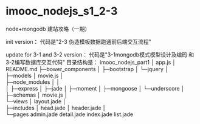# imooc_nodejs_s1_2-3
node+mongodb 建站攻略（一期） 

init version：
代码是"2-3 伪造模板数据跑通前后端交互流程"

update for 3-1 and 3-2 version：
代码是"3-1mongodb模式模型设计及编码 和 3-2编写数据库交互代码"
目录结构是：
imooc_nodejs_part1
│  app.js
│  README.md
├─bower_components
│  ├─bootstrap
│  └─jquery
│                  
├─models
│      movie.js
│      
├─node_modules
│  │                              
│  ├─express
│  ├─jade
│  ├─moment
│  ├─mongoose
│  └─underscore
│          
├─schemas
│      movie.js
│      
└─views
    │  layout.jade
    │  
    ├─includes
    │      head.jade
    │      header.jade
    │      
    └─pages
            admin.jade
            detail.jade
            index.jade
            list.jade

